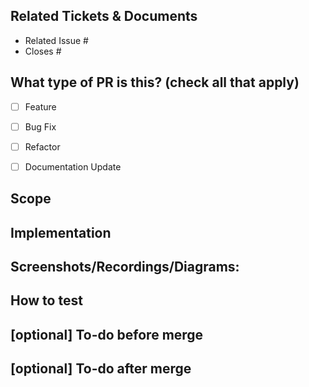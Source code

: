 ## Related Tickets & Documents

<!--

For Work In Progress Pull Requests, please use the [Draft pull request feature](https://github.blog/2019-02-14-introducing-draft-pull-requests/).

For pull requests that relate or close an issue, please include them
below. [Github's guidance on linking issues to pull requests](https://docs.github.com/en/issues/tracking-your-work-with-issues/linking-a-pull-request-to-an-issue).

-->

- Related Issue #
- Closes #


## What type of PR is this? (check all that apply)

<!--

Syntax example:
 - [x] Feature

 -->


- [ ] Feature
- [ ] Bug Fix
- [ ] Refactor
- [ ] Documentation Update


## Scope

<!--

Describe the `what` and `why` of the PR.

ex. This PR [adds/removes/fixes/replaces] the [feature/bug/etc].

-->

## Implementation

<!--

Describe the `how` of the PR.

Provide a summary of:
 - coxtext behind changes made
 - what reviewers should pay extra attention to
 - what, if anything, was refactored
 - who, if anyone, collaborated on this PR

-->

## Screenshots/Recordings/Diagrams:

<!---

Include a relevant form of visual documentation

-->

## How to test

<!--

Instruct how reviewers can test changes

-->

## [optional] To-do before merge

<!---

Include any notes about things that need to happen before this PR is merged

-->

## [optional] To-do after merge

<!---

Include any notes about things that need to happen after this PR is merged

-->
